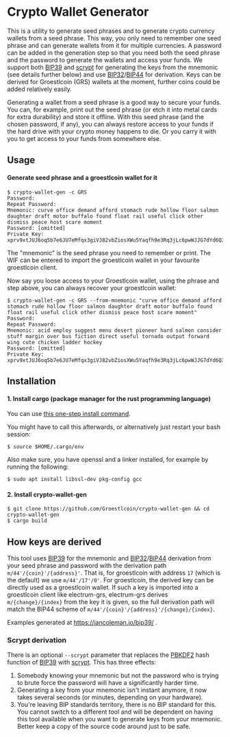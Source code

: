 # Crypto Wallet Generator

This is a utility to generate seed phrases and to generate crypto currency wallets from a seed phrase.
This way, you only need to remember one seed phrase and can generate wallets from it for multiple currencies.
A password can be added in the generation step so that you need both the seed phrase and the password to generate the wallets and access your funds.
We support both [BIP39](https://github.com/bitcoin/bips/blob/master/bip-0039.mediawiki) and [scrypt](https://en.wikipedia.org/wiki/Scrypt) for generating the keys from the mnemonic (see details further below) and use [BIP32](https://github.com/bitcoin/bips/blob/master/bip-0032.mediawiki)/[BIP44](https://github.com/bitcoin/bips/blob/master/bip-0044.mediawiki) for derivation. Keys can be derived for Groestlcoin (GRS) wallets at the moment, further coins could be added relatively easily.

Generating a wallet from a seed phrase is a good way to secure your funds. You can, for example, print out the seed phrase (or etch it into metal cards for extra durability)
and store it offline. With this seed phrase (and the chosen password, if any), you can always restore access to your funds if the hard drive with your
crypto money happens to die. Or you carry it with you to get access to your funds from somewhere else.

## Usage

#### Generate seed phrase and a groestlcoin wallet for it

```
$ crypto-wallet-gen -c GRS
Password:
Repeat Password:
Mnemonic: curve office demand afford stomach rude hollow floor salmon daughter draft motor buffalo found float rail useful click other dismiss peace host scare moment
Password: [omitted]
Private Key: xprv9xtJUJ6oq5b7e6JU7eMfqx3giVJ82vbZiosXWu5Yaqfh9e3Rq3jLc6pwWJJG7dYd6Q3gpgEEuCY1ubC5S151hBwprfduVBeQrvHzhBxvKGk
```

The "mnemonic" is the seed phrase you need to remember or print.
The WIF can be entered to import the groestlcoin wallet in your favourite groestlcoin client.

Now say you loose access to your Groestlcoin wallet, using the phrase and step above, you can always recover your groestlcoin wallet:

```
$ crypto-wallet-gen -c GRS --from-mnemonic "curve office demand afford stomach rude hollow floor salmon daughter draft motor buffalo found float rail useful click other dismiss peace host scare moment"
Password:
Repeat Password:
Mnemonic: acid employ suggest menu desert pioneer hard salmon consider stuff margin over bus fiction direct useful tornado output forward wing cute chicken ladder hockey
Password: [omitted]
Private Key: xprv9xtJUJ6oq5b7e6JU7eMfqx3giVJ82vbZiosXWu5Yaqfh9e3Rq3jLc6pwWJJG7dYd6Q3gpgEEuCY1ubC5S151hBwprfduVBeQrvHzhBxvKGk
```

## Installation

#### 1. Install cargo (package manager for the rust programming language)

You can use [this one-step install command](https://www.rust-lang.org/tools/install).

You might have to call this afterwards, or alternatively just restart your bash session:
```
$ source $HOME/.cargo/env
```

Also make sure, you have openssl and a linker installed, for example by running the following:
```
$ sudo apt install libssl-dev pkg-config gcc
```

#### 2. Install crypto-wallet-gen
```
$ git clone https://github.com/Groestlcoin/crypto-wallet-gen && cd crypto-wallet-gen
$ cargo build
```

## How keys are derived

This tool uses [BIP39](https://github.com/bitcoin/bips/blob/master/bip-0039.mediawiki) for the mnemonic and [BIP32](https://github.com/bitcoin/bips/blob/master/bip-0032.mediawiki)/[BIP44](https://github.com/bitcoin/bips/blob/master/bip-0044.mediawiki) derivation from your seed phrase and password with the derivation path `m/44'/{coin}'/{address}'`.
That is, for groestlcoin with address `17` (which is the default) we use `m/44'/17'/0'`.
For groestlcoin, the derived key can be directly used as a groestlcoin wallet. If such a key is imported into a groestlcoin client like electrum-grs, electrum-grs derives `m/{change}/{index}` from the key it is given, so the full derivation path will match the BIP44 scheme of `m/44'/{coin}'/{address}'/{change}/{index}`.

Examples generated at https://iancoleman.io/bip39/ .

### Scrypt derivation

There is an optional `--scrypt` parameter that replaces the [PBKDF2](https://en.wikipedia.org/wiki/PBKDF2) hash function of [BIP39](https://github.com/bitcoin/bips/blob/master/bip-0039.mediawiki) with [scrypt](https://en.wikipedia.org/wiki/Scrypt).
This has three effects:

1. Somebody knowing your mnemonic but not the password who is trying to brute force the password will have a significantly harder time.
2. Generating a key from your mnemonic isn't instant anymore, it now takes several seconds (or minutes, depending on your hardware).
3. You're leaving BIP standards territory, there is no BIP standard for this. You cannot switch to a different tool and will be dependent on having this tool available when you want to generate keys from your mnemonic. Better keep a copy of the source code around just to be safe.

